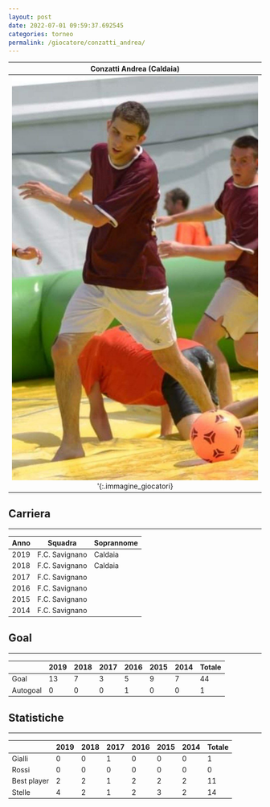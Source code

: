 ```yaml
---
layout: post
date: 2022-07-01 09:59:37.692545
categories: torneo
permalink: /giocatore/conzatti_andrea/
---
```

<link rel='stylesheets' href='./../assets/giocatori.css'>

| Conzatti Andrea (Caldaia) |
|:-----:|
| ![conzatti_andrea]('./../../assets/giocatori/conzatti_andrea.png)'{:.immagine_giocatori} |


## Carriera
----

|Anno|Squadra|Soprannome|
|:---:|---|---|
|2019|F.C. Savignano|Caldaia|
|2018|F.C. Savignano|Caldaia|
|2017|F.C. Savignano||
|2016|F.C. Savignano||
|2015|F.C. Savignano||
|2014|F.C. Savignano||


## Goal
----

| |2019|2018|2017|2016|2015|2014| Totale |
|---|---|---|---|---|---|---|---|
|Goal|13|7|3|5|9|7|44|
|Autogoal|0|0|0|1|0|0|1|


## Statistiche
----

| |2019|2018|2017|2016|2015|2014| Totale |
|---|---|---|---|---|---|---|---|
|Gialli|0|0|1|0|0|0|1|
|Rossi|0|0|0|0|0|0|0|
|Best player|2|2|1|2|2|2|11|
|Stelle|4|2|1|2|3|2|14|